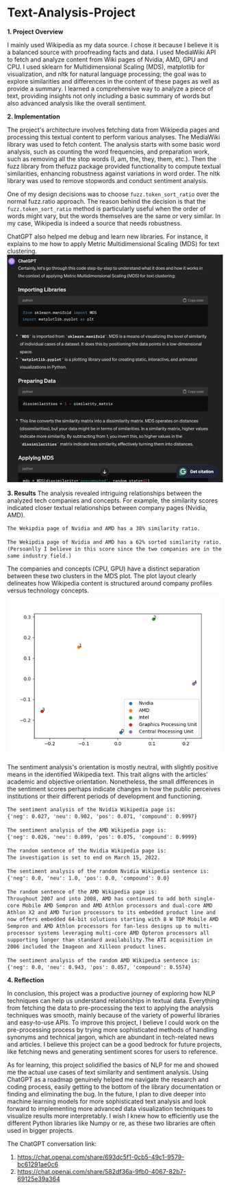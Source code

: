 # Text-Analysis-Project
**1. Project Overview**

I mainly used Wikipedia as my data source. I chose it because I believe it is a balanced source with proofreading facts and data. I used MediaWiki API to fetch and analyze content from Wiki pages of Nvidia, AMD, GPU and CPU. I used sklearn for Multidimensional Scaling (MDS), matplotlib for visualization, and nltk for natural language processing; the goal was to explore similarities and differences in the content of these pages as well as provide a summary. I learned a comprehensive way to analyze a piece of text, providing insights not only including a basic summary of words but also advanced analysis like the overall sentiment.  

**2. Implementation**

The project's architecture involves fetching data from Wikipedia pages and processing this textual content to perform various analyses. The MediaWiki library was used to fetch content. The analysis starts with some basic word analysis, such as counting the word frequencies, and preparation work, such as removing all the stop words (I, am, the, they, them, etc.). Then the fuzz library from thefuzz package provided functionality to compute textual similarities, enhancing robustness against variations in word order. The nltk library was used to remove stopwords and conduct sentiment analysis.

One of my design decisions was to choose `fuzz.token_sort_ratio` over the normal fuzz.ratio approach. The reason behind the decision is that the `fuzz.token_sort_ratio` method is particularly useful when the order of words might vary, but the words themselves are the same or very similar. In my case, Wikipedia is indeed a source that needs robustness. 

ChatGPT also helped me debug and learn new libraries. For instance, it explains to me how to apply Metric Multidimensional Scaling (MDS) for text clustering. 
![alt text](<Screenshot 2024-03-22 at 23.07.48.png>)


**3. Results**
The analysis revealed intriguing relationships between the analyzed tech companies and concepts. For example, the similarity scores indicated closer textual relationships between company pages (Nvidia, AMD). 
```
The Wekipdia page of Nvidia and AMD has a 38% similarity ratio.

The Wekipdia page of Nvidia and AMD has a 62% sorted similarity ratio. (Persoanlly I believe in this score since the two companies are in the same industry field.)
```

The companies and concepts (CPU, GPU) have a distinct separation between these two clusters in the MDS plot. The plot layout clearly delineates how Wikipedia content is structured around company profiles versus technology concepts.
![alt text](Figure_1.png)

The sentiment analysis's orientation is mostly neutral, with slightly positive means in the identified Wikipedia text. This trait aligns with the articles' academic and objective orientation. Nonetheless, the small differences in the sentiment scores perhaps indicate changes in how the public perceives institutions or their different periods of development and functioning.
```
The sentiment analysis of the Nvidia Wikipedia page is:
{'neg': 0.027, 'neu': 0.902, 'pos': 0.071, 'compound': 0.9997}

The sentiment analysis of the AMD Wikipedia page is:
{'neg': 0.026, 'neu': 0.899, 'pos': 0.075, 'compound': 0.9999}

The random sentence of the Nvidia Wikipedia page is:
The investigation is set to end on March 15, 2022.

The sentiment analysis of the random Nvidia Wikipedia sentence is:
{'neg': 0.0, 'neu': 1.0, 'pos': 0.0, 'compound': 0.0}

The random sentence of the AMD Wikipedia page is:
Throughout 2007 and into 2008, AMD has continued to add both single-core Mobile AMD Sempron and AMD Athlon processors and dual-core AMD Athlon X2 and AMD Turion processors to its embedded product line and now offers embedded 64-bit solutions starting with 8 W TDP Mobile AMD Sempron and AMD Athlon processors for fan-less designs up to multi-processor systems leveraging multi-core AMD Opteron processors all supporting longer than standard availability.The ATI acquisition in 2006 included the Imageon and Xilleon product lines.

The sentiment analysis of the random AMD Wikipedia sentence is:
{'neg': 0.0, 'neu': 0.943, 'pos': 0.057, 'compound': 0.5574}
```

**4. Reflection**

In conclusion, this project was a productive journey of exploring how NLP techniques can help us understand relationships in textual data. Everything from fetching the data to pre-processing the text to applying the analysis techniques was smooth, mainly because of the variety of powerful libraries and easy-to-use APIs. To improve this project, I believe I could work on the pre-processing process by trying more sophisticated methods of handling synonyms and technical jargon, which are abundant in tech-related news and articles. I believe this project can be a good bedrock for future projects, like fetching news and generating sentiment scores for users to reference. 

As for learning, this project solidified the basics of NLP for me and showed me the actual use cases of text similarity and sentiment analysis. Using ChatGPT as a roadmap genuinely helped me navigate the research and coding process, easily getting to the bottom of the library documentation or finding and eliminating the bug. In the future, I plan to dive deeper into machine learning models for more sophisticated text analysis and look forward to implementing more advanced data visualization techniques to visualize results more interpretably. I wish I knew how to efficiently use the different Python libraries like Numpy or re, as these two libraries are often used in bigger projects. 

The ChatGPT conversation link:
1. https://chat.openai.com/share/693dc5f1-0cb5-49c1-9579-bc61291ae0c6
2. https://chat.openai.com/share/582df36a-9fb0-4067-82b7-69125e39a364
